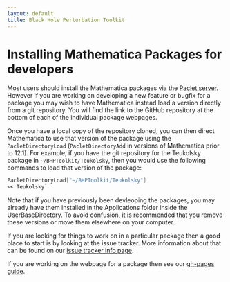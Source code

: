 ```yaml
---
layout: default
title: Black Hole Perturbation Toolkit
---
```


# Installing Mathematica Packages for developers

Most users should install the Mathematica packages via the [Paclet server](mathematica-install.html). However if you are working on developing a new feature or bugfix for a package you may wish to have Mathematica instead load a version directly from a git repository. You will find the link to the GitHub repository at the bottom of each of the individual package webpages.

Once you have a local copy of the repository cloned, you can then direct Mathematica to use that version of the package using the `PacletDirectoryLoad` (`PacletDirectoryAdd` in versions of Mathematica prior to 12.1). For example, if you have the git repository for the Teukolsky package in `~/BHPToolkit/Teukolsky`, then you would use the following commands to load that version of the package:
```Mathematica
PacletDirectoryLoad["~/BHPToolkit/Teukolsky"]
<< Teukolsky`
````

Note that if you have previously been devleoping the packages, you may already have them installed in the Applications folder inside the UserBaseDirectory. To avoid confusion, it is recommended that you remove these versions or move them elsewhere on your computer.

If you are looking for things to work on in a particular package then a good place to start is by looking at the issue tracker. More information about that can be found on our [issue tracker info page](issue-tracker-info.html).

If you are working on the webpage for a package then see our [gh-pages guide](http://bhptoolkit.org/gh-pages).
